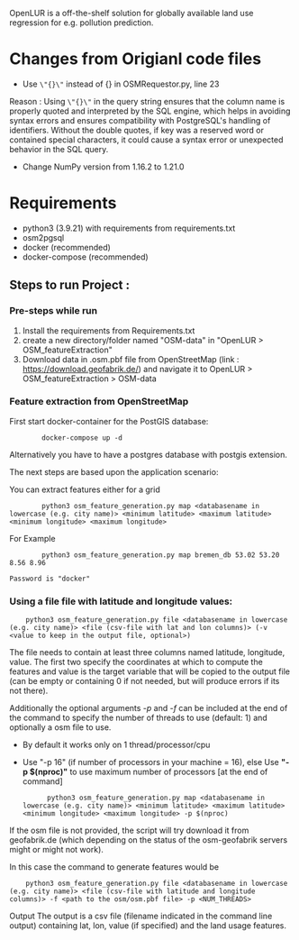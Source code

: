 OpenLUR is a off-the-shelf solution for globally available land use regression for e.g. pollution prediction.

# Changes from Origianl code files
- Use `\"{}\"` instead of {} in OSMRequestor.py, line 23
  
Reason :
Using `\"{}\"` in the query string ensures that the column name is properly quoted and interpreted by the SQL engine, which helps in avoiding syntax errors and ensures compatibility with PostgreSQL's handling of identifiers.
Without the double quotes, if key was a reserved word or contained special characters, it could cause a syntax error or unexpected behavior in the SQL query.
- Change NumPy version from 1.16.2 to 1.21.0

# Requirements
- python3 (3.9.21) with requirements from requirements.txt
- osm2pgsql
- docker (recommended)
- docker-compose (recommended)
  
## Steps to run Project :
### Pre-steps while run
1. Install the requirements from Requirements.txt
2. create a new directory/folder named "OSM-data" in "OpenLUR > OSM_featureExtraction"
3. Download data in .osm.pbf file from OpenStreetMap (link : https://download.geofabrik.de/) and navigate it to OpenLUR > OSM_featureExtraction > OSM-data

### Feature extraction from OpenStreetMap
First start docker-container for the PostGIS database:
```
        docker-compose up -d
```
Alternatively you have to have a postgres database with postgis extension.

The next steps are based upon the application scenario:

You can extract features either for a grid
```
        python3 osm_feature_generation.py map <databasename in lowercase (e.g. city name)> <minimum latitude> <maximum latitude> <minimum longitude> <maximum longitude>
```
For Example
```
        python3 osm_feature_generation.py map bremen_db 53.02 53.20 8.56 8.96
```
```Password is "docker"```

### Using a file file with latitude and longitude values:
        python3 osm_feature_generation.py file <databasename in lowercase (e.g. city name)> <file (csv-file with lat and lon columns)> (-v <value to keep in the output file, optional>)
The file needs to contain at least three columns named latitude, longitude, value. The first two specify the coordinates at which to compute the features and value is the target variable that will be copied to the output file (can be empty or containing 0 if not needed, but will produce errors if its not there).

Additionally the optional arguments -_p_ and -_f_ can be included at the end of the command to specify the number of threads to use (default: 1) and optionally a osm file to use.

- By default it works only on 1 thread/processor/cpu
- Use "-p 16" (if number of processors in your machine = 16), else Use **"-p $(nproc)"** to use maximum number of processors [at the end of command]
  
  ```
        python3 osm_feature_generation.py map <databasename in lowercase (e.g. city name)> <minimum latitude> <maximum latitude> <minimum longitude> <maximum longitude> -p $(nproc)
  ```
If the osm file is not provided, the script will try download it from geofabrik.de (which depending on the status of the osm-geofabrik servers might or might not work).

In this case the command to generate features would be

        python3 osm_feature_generation.py file <databasename in lowercase (e.g. city name)> <file (csv-file with latitude and longitude columns)> -f <path to the osm/osm.pbf file> -p <NUM_THREADS>
Output
The output is a csv file (filename indicated in the command line output) containing lat, lon, value (if specified) and the land usage features.
